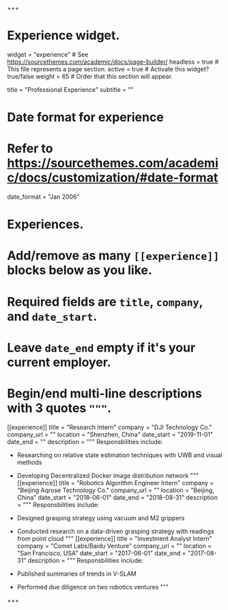 +++
# Experience widget.
widget = "experience"  # See https://sourcethemes.com/academic/docs/page-builder/
headless = true  # This file represents a page section.
active = true  # Activate this widget? true/false
weight = 65  # Order that this section will appear.

title = "Professional Experience"
subtitle = ""

# Date format for experience
#   Refer to https://sourcethemes.com/academic/docs/customization/#date-format
date_format = "Jan 2006"

# Experiences.
#   Add/remove as many `[[experience]]` blocks below as you like.
#   Required fields are `title`, `company`, and `date_start`.
#   Leave `date_end` empty if it's your current employer.
#   Begin/end multi-line descriptions with 3 quotes `"""`.
[[experience]]
  title = "Research Intern"
  company = "DJI Technology Co."
  company_url = ""
  location = "Shenzhen, China"
  date_start = "2019-11-01"
  date_end = ""
  description = """
  Responsbilities include:
  
  * Researching on relative state estimation techniques with UWB and visual methods
  * Developing Decentralized Docker image distribution network
  """
[[experience]]
  title = "Robotics Algorithm Engineer Intern"
  company = "Beijing Aqrose Technology Co."
  company_url = ""
  location = "Beijing, China"
  date_start = "2018-06-01"
  date_end = "2018-08-31"
  description = """
  Responsbilities include:
  
  * Designed grasping strategy using vacuum and M2 grippers
  * Conducted research on a data-driven grasping strategy with readings from point cloud
  """
[[experience]]
  title = "Investment Analyst Intern"
  company = "Comet Labs/Baidu Venture"
  company_url = ""
  location = "San Francisco, USA"
  date_start = "2017-06-01"
  date_end = "2017-08-31"
  description = """
  Responsbilities include:
  
  * Published summaries of trends in V-SLAM
  * Performed due diligence on two robotics ventures
  """

+++
